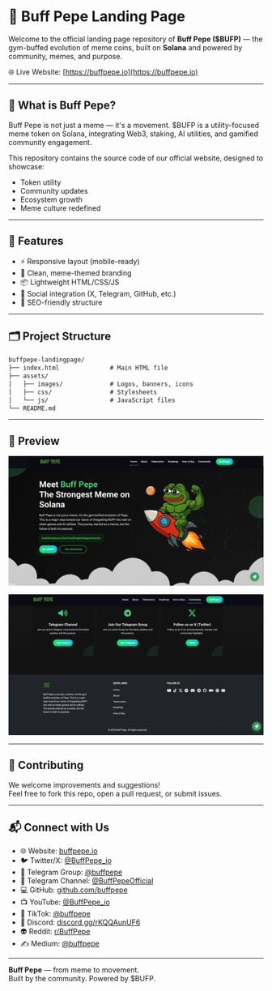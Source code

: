 
# 🐸 Buff Pepe Landing Page

Welcome to the official landing page repository of **Buff Pepe ($BUFP)** — the gym-buffed evolution of meme coins, built on **Solana** and powered by community, memes, and purpose.

🌐 Live Website: [https://buffpepe.io](https://buffpepe.io)

---

## 🚀 What is Buff Pepe?

Buff Pepe is not just a meme — it's a movement. $BUFP is a utility-focused meme token on Solana, integrating Web3, staking, AI utilities, and gamified community engagement.

This repository contains the source code of our official website, designed to showcase:
- Token utility
- Community updates
- Ecosystem growth
- Meme culture redefined

---

## 🧾 Features

- ⚡ Responsive layout (mobile-ready)
- 🎨 Clean, meme-themed branding
- 📦 Lightweight HTML/CSS/JS
- 🔗 Social integration (X, Telegram, GitHub, etc.)
- 🌱 SEO-friendly structure

---

## 🗂️ Project Structure

```
buffpepe-landingpage/
├── index.html              # Main HTML file
├── assets/
│   ├── images/             # Logos, banners, icons
│   ├── css/                # Stylesheets
│   └── js/                 # JavaScript files
└── README.md
```

---

## 📸 Preview

![Landing Page Preview](assets/images/screenshot1.png)


![Landing Page Preview](assets/images/screenshot2.png)

---

## 🤝 Contributing

We welcome improvements and suggestions!  
Feel free to fork this repo, open a pull request, or submit issues.

---

## 📬 Connect with Us

- 🌐 Website: [buffpepe.io](https://buffpepe.io)
- 🐦 Twitter/X: [@BuffPepe_io](https://x.com/BuffPepe_io)
- 💬 Telegram Group: [@buffpepe](https://t.me/buffpepe)
- 📢 Telegram Channel: [@BuffPepeOfficial](https://t.me/BuffPepeOfficial)
- 💻 GitHub: [github.com/buffpepe](https://github.com/buffpepe)
- 📺 YouTube: [@BuffPepe_io](https://www.youtube.com/@BuffPepe_io)
- 🎵 TikTok: [@buffpepe](https://www.tiktok.com/@buffpepe)
- 💬 Discord: [discord.gg/rKQQAunUF6](https://discord.gg/rKQQAunUF6)
- 👽 Reddit: [r/BuffPepe](https://www.reddit.com/r/BuffPepe/)
- ✍️ Medium: [@buffpepe](https://medium.com/@buffpepe)

---

**Buff Pepe** — from meme to movement.  
Built by the community. Powered by $BUFP.
